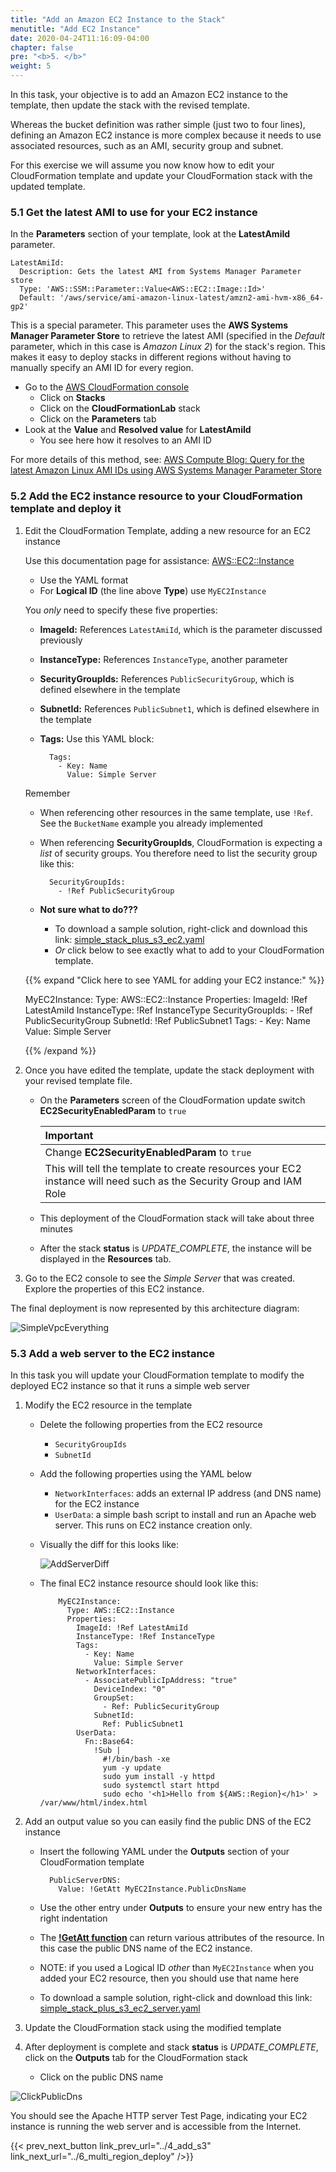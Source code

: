 ```yaml
---
title: "Add an Amazon EC2 Instance to the Stack"
menutitle: "Add EC2 Instance"
date: 2020-04-24T11:16:09-04:00
chapter: false
pre: "<b>5. </b>"
weight: 5
---
```


In this task, your objective is to add an Amazon EC2 instance to the template, then update the stack with the revised template.

Whereas the bucket definition was rather simple (just two to four lines), defining an Amazon EC2 instance is more complex because it needs to use associated resources, such as an AMI, security group and subnet.

For this exercise we will assume you now know how to edit your CloudFormation template and update your CloudFormation stack with the updated template.

### 5.1 Get the latest AMI to use for your EC2 instance

In the **Parameters** section of your template, look at the **LatestAmiId** parameter.

    LatestAmiId:
      Description: Gets the latest AMI from Systems Manager Parameter store
      Type: 'AWS::SSM::Parameter::Value<AWS::EC2::Image::Id>'
      Default: '/aws/service/ami-amazon-linux-latest/amzn2-ami-hvm-x86_64-gp2'

This is a special parameter. This parameter uses the **AWS Systems Manager Parameter Store** to retrieve the latest AMI (specified in the *Default* parameter, which in this case is *Amazon Linux 2*) for the stack's region. This makes it easy to deploy stacks in different regions without having to manually specify an AMI ID for every region.

* Go to the [AWS CloudFormation console](https://console.aws.amazon.com/cloudformation)
    * Click on **Stacks**
    * Click on the **CloudFormationLab** stack
    * Click on the **Parameters** tab
* Look at the **Value** and **Resolved value** for **LatestAmiId**
    * You see here how it resolves to an AMI ID

For more details of this method, see: [AWS Compute Blog: Query for the latest Amazon Linux AMI IDs using AWS Systems Manager Parameter Store](https://aws.amazon.com/blogs/compute/query-for-the-latest-amazon-linux-ami-ids-using-aws-systems-manager-parameter-store/)

### 5.2 Add the EC2 instance resource to your CloudFormation template and deploy it

1. Edit the CloudFormation Template, adding a new resource for an EC2 instance

    Use this documentation page for assistance:
        [AWS::EC2::Instance](https://docs.aws.amazon.com/AWSCloudFormation/latest/UserGuide/aws-properties-ec2-instance.html)

    * Use the YAML format
    * For **Logical ID** (the line above **Type**) use `MyEC2Instance`

    You _only_ need to specify these five properties:

    * **ImageId:** References `LatestAmiId`, which is the parameter discussed previously
    * **InstanceType:** References `InstanceType`, another parameter
    * **SecurityGroupIds:** References `PublicSecurityGroup`, which is defined elsewhere in the template
    * **SubnetId:** References `PublicSubnet1`, which is defined elsewhere in the template
    * **Tags:** Use this YAML block:

            Tags:
              - Key: Name
                Value: Simple Server

    Remember

    * When referencing other resources in the same template, use `!Ref`. See the `BucketName` example you already implemented
    * When referencing **SecurityGroupIds**, CloudFormation is expecting a _list_ of security groups. You therefore need to list the security group like this:

            SecurityGroupIds:
              - !Ref PublicSecurityGroup

    * **Not sure what to do???**
      * To download a sample solution, right-click and download this link:
    [simple_stack_plus_s3_ec2.yaml](/Reliability/200_Deploy_and_Update_CloudFormation/Code/CloudFormation/simple_stack_plus_s3_ec2.yaml)
      * _Or_ click below to see exactly what to add to your CloudFormation template.

    {{% expand "Click here to see YAML for adding your EC2 instance:" %}}

      MyEC2Instance:
        Type: AWS::EC2::Instance
        Properties:
          ImageId: !Ref LatestAmiId
          InstanceType: !Ref InstanceType
          SecurityGroupIds:
            - !Ref PublicSecurityGroup
          SubnetId: !Ref PublicSubnet1
          Tags:
            - Key: Name
              Value: Simple Server

    {{% /expand %}}

1. Once you have edited the template, update the stack deployment with your revised template file.
    * On the **Parameters** screen of the CloudFormation update switch **EC2SecurityEnabledParam** to `true`

        | Important |
        |:---|
        |Change **EC2SecurityEnabledParam** to `true`|
        |This will tell the template to create resources your EC2 instance will need such as the Security Group and IAM Role|

    * This deployment of the CloudFormation stack will take about three minutes
    * After the stack **status** is _UPDATE_COMPLETE_, the instance will be displayed in the **Resources** tab.

1. Go to the EC2 console to see the *Simple Server* that was created. Explore the properties of this EC2 instance.

The final deployment is now represented by this architecture diagram:

![SimpleVpcEverything](/Reliability/200_Deploy_and_Update_CloudFormation/Images/SimpleVpcEverything.png)

### 5.3 Add a web server to the EC2 instance

In this task you will update your CloudFormation template to modify the deployed EC2 instance so that it runs a simple web server

1. Modify the EC2 resource in the template
    * Delete the following properties from the EC2 resource
        * `SecurityGroupIds`
        * `SubnetId`
    * Add the following properties using the YAML below
        * `NetworkInterfaces`: adds an external IP address (and DNS name) for the EC2 instance
        * `UserData`: a simple bash script to install and run an Apache web server. This runs on EC2 instance creation only.

    * Visually the diff for this looks like:

         ![AddServerDiff](/Reliability/200_Deploy_and_Update_CloudFormation/Images/AddServerDiff.png)

    * The final EC2 instance resource should look like this:

              MyEC2Instance:
                Type: AWS::EC2::Instance
                Properties:
                  ImageId: !Ref LatestAmiId
                  InstanceType: !Ref InstanceType
                  Tags:
                    - Key: Name
                      Value: Simple Server
                  NetworkInterfaces:
                    - AssociatePublicIpAddress: "true"
                      DeviceIndex: "0"
                      GroupSet:
                        - Ref: PublicSecurityGroup
                      SubnetId:
                        Ref: PublicSubnet1
                  UserData:
                    Fn::Base64:
                      !Sub |
                        #!/bin/bash -xe
                        yum -y update
                        sudo yum install -y httpd
                        sudo systemctl start httpd
                        sudo echo '<h1>Hello from ${AWS::Region}</h1>' > /var/www/html/index.html

1. Add an output value so you can easily find the public DNS of the EC2 instance
    * Insert the following YAML under the **Outputs** section of your CloudFormation template

            PublicServerDNS:
              Value: !GetAtt MyEC2Instance.PublicDnsName

    * Use the other entry under **Outputs** to ensure your new entry has the right indentation
    * The **[!GetAtt function](https://docs.aws.amazon.com/AWSCloudFormation/latest/UserGuide/intrinsic-function-reference-getatt.html)** can return various attributes of the resource. In this case the public DNS name of the EC2 instance.
    * NOTE: if you used a Logical ID _other_ than `MyEC2Instance` when you added your EC2 resource, then you should use that name here
    * To download a sample solution, right-click and download this link:
    [simple_stack_plus_s3_ec2_server.yaml](/Reliability/200_Deploy_and_Update_CloudFormation/Code/CloudFormation/simple_stack_plus_s3_ec2_server.yaml)

1. Update the CloudFormation stack using the modified template
1. After deployment is complete and stack **status** is _UPDATE_COMPLETE_, click on the **Outputs** tab for the CloudFormation stack
    * Click on the public DNS name

![ClickPublicDns](/Reliability/200_Deploy_and_Update_CloudFormation/Images/ClickPublicDns.png)

You should see the Apache HTTP server Test Page, indicating your EC2 instance is running the web server and is accessible from the Internet.

{{< prev_next_button link_prev_url="../4_add_s3" link_next_url="../6_multi_region_deploy" />}}
